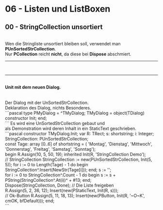 # 06 - Listen und ListBoxen
## 00 - StringCollection unsortiert
<br>
Wen die Stringliste unsortiert bleiben soll, verwendet man <b>PUnSortedStrCollection</b>.<br>
Nur <b>PCollection</b> reicht <b>nicht</b>, da diese bei <b>Dispose</b> abschmiert.<br>
<hr><br>
<hr><br>
<b>Unit mit dem neuen Dialog.</b><br>
<br><br>
Der Dialog mit der UnSortedStrCollection.<br>
Deklaration des Dialog, nichts Besonderes.<br>
```pascal
type
  PMyDialog = ^TMyDialog;
  TMyDialog = object(TDialog)
    constructor Init;
  end;
<br>
```
Es wird eine UnSortedStrCollection gebaut und<br>
als Demonstration wird deren Inhalt in ein StaticText geschrieben.<br>
```pascal
constructor TMyDialog.Init;
var
  R: TRect;
  s: shortstring;
  i: Integer;
  StringCollection: PUnSortedStrCollection;
<br>
const
  Tage: array [0..6] of shortstring = (
    'Montag', 'Dienstag', 'Mittwoch', 'Donnerstag', 'Freitag', 'Samstag', 'Sonntag');
<br>
begin
  R.Assign(10, 5, 50, 19);
  inherited Init(R, 'StringCollection Demo');
<br>
  // StringCollection
  StringCollection := new(PUnSortedStrCollection, Init(5, 5));
  for i := 0 to Length(Tage) - 1 do begin
    StringCollection^.Insert(NewStr(Tage[i]));
  end;
  s := '';
<br>
  for i := 0 to StringCollection^.Count - 1 do begin
    s := s + PString(StringCollection^.At(i))^ + #13;
  end;
<br>
  Dispose(StringCollection, Done); // Die Liste freigeben
<br>
  R.Assign(5, 2, 36, 12);
  Insert(new(PStaticText, Init(R, s)));
<br>
  // Ok-Button
  R.Assign(5, 11, 18, 13);
  Insert(new(PButton, Init(R, '~O~K', cmOK, bfDefault)));
end;
<br>
```
<br>
